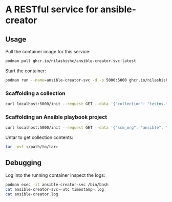 # A RESTful service for ansible-creator

## Usage

Pull the container image for this service:

```bash
podman pull ghcr.io/nilashishc/ansible-creator-svc:latest
```

Start the container:

```bash
podman run --name=ansible-creator-svc -d -p 5000:5000 ghcr.io/nilashishc/ansible-creator-svc:latest
```

### Scaffolding a collection

```bash
curl localhost:5000/init --request GET --data '{"collection": "testns.testorg"}' --header "Content-Type: application/json" --output testns-testorg.tar
```

### Scaffolding an Ansible playbook project

```bash
curl localhost:5000/init --request GET --data '{"scm_org": "ansible", "scm_project": "devops", "project": "ansible-project"}' --header "Content-Type: application/json" --output ansible-devops-project.tar
```

Untar to get collection contents:

```bash
tar -xvf </path/to/tar>
```

## Debugging

Log into the running container inspect the logs:

```bash
podman exec -it ansible-creator-svc /bin/bash
cat ansible-creator-svc-<utc timestamp>.log
cat ansible-creator.log
```
